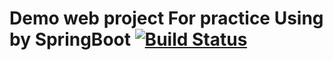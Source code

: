 # Demo web project For practice Using by SpringBoot [![Build Status](https://travis-ci.org/ria0864/spring-boot-practice)](https://travis-ci.org/ria0864/spring-boot-practice)